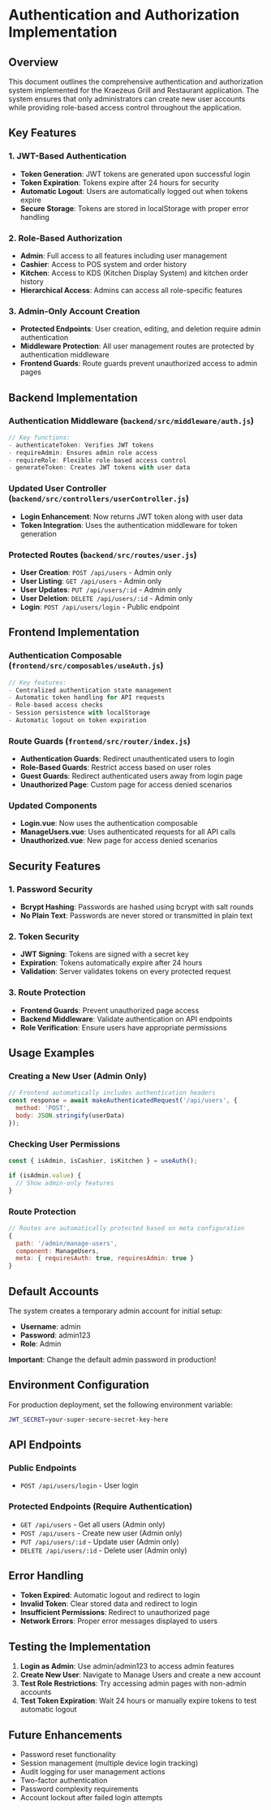# Authentication and Authorization Implementation

## Overview
This document outlines the comprehensive authentication and authorization system implemented for the Kraezeus Grill and Restaurant application. The system ensures that only administrators can create new user accounts while providing role-based access control throughout the application.

## Key Features

### 1. JWT-Based Authentication
- **Token Generation**: JWT tokens are generated upon successful login
- **Token Expiration**: Tokens expire after 24 hours for security
- **Automatic Logout**: Users are automatically logged out when tokens expire
- **Secure Storage**: Tokens are stored in localStorage with proper error handling

### 2. Role-Based Authorization
- **Admin**: Full access to all features including user management
- **Cashier**: Access to POS system and order history
- **Kitchen**: Access to KDS (Kitchen Display System) and kitchen order history
- **Hierarchical Access**: Admins can access all role-specific features

### 3. Admin-Only Account Creation
- **Protected Endpoints**: User creation, editing, and deletion require admin authentication
- **Middleware Protection**: All user management routes are protected by authentication middleware
- **Frontend Guards**: Route guards prevent unauthorized access to admin pages

## Backend Implementation

### Authentication Middleware (`backend/src/middleware/auth.js`)
```javascript
// Key functions:
- authenticateToken: Verifies JWT tokens
- requireAdmin: Ensures admin role access
- requireRole: Flexible role-based access control
- generateToken: Creates JWT tokens with user data
```

### Updated User Controller (`backend/src/controllers/userController.js`)
- **Login Enhancement**: Now returns JWT token along with user data
- **Token Integration**: Uses the authentication middleware for token generation

### Protected Routes (`backend/src/routes/user.js`)
- **User Creation**: `POST /api/users` - Admin only
- **User Listing**: `GET /api/users` - Admin only
- **User Updates**: `PUT /api/users/:id` - Admin only
- **User Deletion**: `DELETE /api/users/:id` - Admin only
- **Login**: `POST /api/users/login` - Public endpoint

## Frontend Implementation

### Authentication Composable (`frontend/src/composables/useAuth.js`)
```javascript
// Key features:
- Centralized authentication state management
- Automatic token handling for API requests
- Role-based access checks
- Session persistence with localStorage
- Automatic logout on token expiration
```

### Route Guards (`frontend/src/router/index.js`)
- **Authentication Guards**: Redirect unauthenticated users to login
- **Role-Based Guards**: Restrict access based on user roles
- **Guest Guards**: Redirect authenticated users away from login page
- **Unauthorized Page**: Custom page for access denied scenarios

### Updated Components
- **Login.vue**: Now uses the authentication composable
- **ManageUsers.vue**: Uses authenticated requests for all API calls
- **Unauthorized.vue**: New page for access denied scenarios

## Security Features

### 1. Password Security
- **Bcrypt Hashing**: Passwords are hashed using bcrypt with salt rounds
- **No Plain Text**: Passwords are never stored or transmitted in plain text

### 2. Token Security
- **JWT Signing**: Tokens are signed with a secret key
- **Expiration**: Tokens automatically expire after 24 hours
- **Validation**: Server validates tokens on every protected request

### 3. Route Protection
- **Frontend Guards**: Prevent unauthorized page access
- **Backend Middleware**: Validate authentication on API endpoints
- **Role Verification**: Ensure users have appropriate permissions

## Usage Examples

### Creating a New User (Admin Only)
```javascript
// Frontend automatically includes authentication headers
const response = await makeAuthenticatedRequest('/api/users', {
  method: 'POST',
  body: JSON.stringify(userData)
});
```

### Checking User Permissions
```javascript
const { isAdmin, isCashier, isKitchen } = useAuth();

if (isAdmin.value) {
  // Show admin-only features
}
```

### Route Protection
```javascript
// Routes are automatically protected based on meta configuration
{
  path: '/admin/manage-users',
  component: ManageUsers,
  meta: { requiresAuth: true, requiresAdmin: true }
}
```

## Default Accounts
The system creates a temporary admin account for initial setup:
- **Username**: admin
- **Password**: admin123
- **Role**: Admin

**Important**: Change the default admin password in production!

## Environment Configuration
For production deployment, set the following environment variable:
```bash
JWT_SECRET=your-super-secure-secret-key-here
```

## API Endpoints

### Public Endpoints
- `POST /api/users/login` - User login

### Protected Endpoints (Require Authentication)
- `GET /api/users` - Get all users (Admin only)
- `POST /api/users` - Create new user (Admin only)
- `PUT /api/users/:id` - Update user (Admin only)
- `DELETE /api/users/:id` - Delete user (Admin only)

## Error Handling
- **Token Expired**: Automatic logout and redirect to login
- **Invalid Token**: Clear stored data and redirect to login
- **Insufficient Permissions**: Redirect to unauthorized page
- **Network Errors**: Proper error messages displayed to users

## Testing the Implementation

1. **Login as Admin**: Use admin/admin123 to access admin features
2. **Create New User**: Navigate to Manage Users and create a new account
3. **Test Role Restrictions**: Try accessing admin pages with non-admin accounts
4. **Test Token Expiration**: Wait 24 hours or manually expire tokens to test automatic logout

## Future Enhancements
- Password reset functionality
- Session management (multiple device login tracking)
- Audit logging for user management actions
- Two-factor authentication
- Password complexity requirements
- Account lockout after failed login attempts
